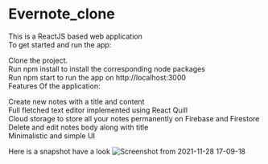 # Evernote_clone
This is a ReactJS based web application</br>
To get started and run the app:</br>

Clone the project.</br>
Run npm install to install the corresponding node packages</br>
Run npm start to run the app on http://localhost:3000</br>
Features Of the application:</br>

Create new notes with a title and content</br>
Full fletched text editor implemented using React Quill</br>
Cloud storage to store all your notes permanently on Firebase and Firestore</br>
Delete and edit notes body along with title</br>
Minimalistic and simple UI</br>

Here is a snapshot have a look
![Screenshot from 2021-11-28 17-09-18](https://user-images.githubusercontent.com/59443454/143766405-f3d04bfb-3f2a-4de1-8384-7502c94d2df6.png)
